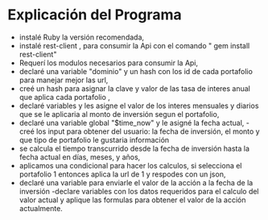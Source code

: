 # Explicación del Programa
- instalé Ruby la versión recomendada,
- instalé rest-client , para consumir la Api con el comando " gem install rest-client"
- Requerí los modulos necesarios para consumir la Api,
- declaré una variable "dominio" y un hash con los id de cada portafolio para manejar mejor las url,
- creé un hash para asignar la clave y valor de las tasa de interes anual que aplica cada portafolio ,
- declaré variables y les asigne el valor de los interes mensuales y diarios que se le aplicaria al monto de inversión segun el portafolio,
- declaré una variable global "$time_now" y le asigné la fecha actual,
-creé los input para obtener del usuario: la fecha de inversión, el monto y que tipo de portafolio le gustaria información
- se calcula el tiempo transcurrido desde la fecha de inversión hasta la fecha actual en días, meses, y años,
- aplicamos una condicional para hacer los calculos, si selecciona el portafolio 1 entonces aplica la url de 1 y respodes con un json,
- declaré una variable para enviarle el valor de la acción a la fecha de la inversión
-declare variables con los datos requeridos para el calculo del valor actual y aplique las formulas para obtener el valor de la acción actualmente.
